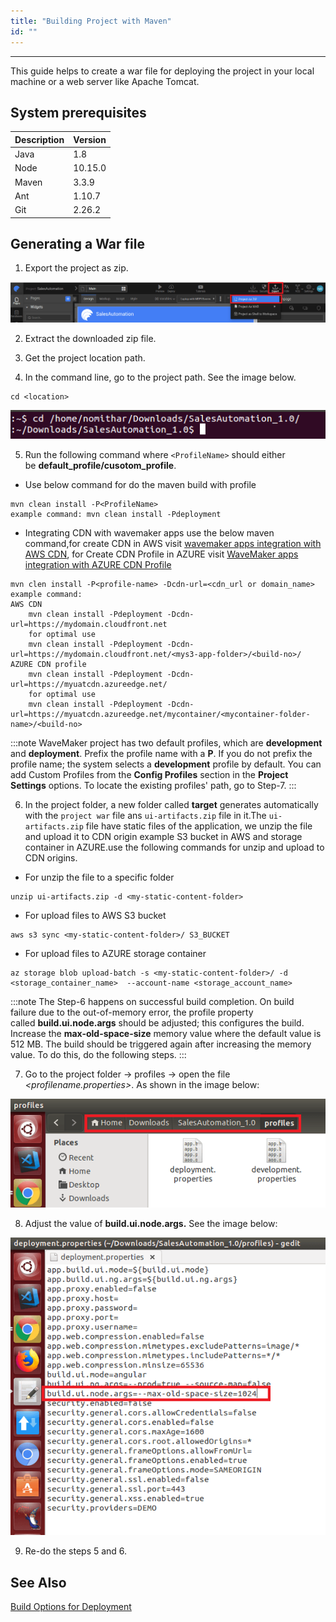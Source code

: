 ```yaml
---
title: "Building Project with Maven"
id: ""
---
```

---
This guide helps to create a war file for deploying the project in your local machine or a web server like Apache Tomcat.

## System prerequisites

|Description|Version|
|---|---|
|Java |1.8|
|Node|10.15.0|
|Maven| 3.3.9|
|Ant|1.10.7|
|Git| 2.26.2|

## Generating a War file

1. Export the project as zip.

[![](/learn/assets/ExportProjectasZip.png)](/learn/assets/ExportProjectasZip.png)

2. Extract the downloaded zip file.

3. Get the project location path.  

4. In the command line, go to the project path. See the image below.

```shell
cd <location>
```

[![](/learn/assets/LocateProjectIncmdline.png)](/learn/assets/LocateProjectIncmdline.png)

5. Run the following command where `<ProfileName>` should either be **default_profile/cusotom_profile**.
  
- Use below command for do the maven build with profile

```shell
mvn clean install -P<ProfileName>
example command: mvn clean install -Pdeployment
```

- Integrating CDN with wavemaker apps use the below maven command,for create CDN in AWS visit [wavemaker apps integration with AWS CDN](/learn/app-development/deployment/wavemaker-apps-integration-with-aws-cdn), for Create CDN Profile in AZURE visit [WaveMaker apps integration with AZURE CDN Profile](/learn/app-development/deployment/wavemaker-apps-integration-with-azure-cdn)

```shell
mvn clen install -P<profile-name> -Dcdn-url=<cdn_url or domain_name>
example command:
AWS CDN
    mvn clean install -Pdeployment -Dcdn-url=https://mydomain.cloudfront.net
    for optimal use
    mvn clean install -Pdeployment -Dcdn-url=https://mydomain.cloudfront.net/<mys3-app-folder>/<build-no>/
AZURE CDN profile
    mvn clean install -Pdeployment -Dcdn-url=https://myuatcdn.azureedge.net/
    for optimal use
    mvn clean install -Pdeployment -Dcdn-url=https://myuatcdn.azureedge.net/mycontainer/<mycontainer-folder-name>/<build-no>
```

:::note
WaveMaker project has two default profiles, which are **development** and **deployment**. Prefix the profile name with a **P**. If you do not prefix the profile name; the system selects a **development** profile by default. You can add Custom Profiles from the **Config Profiles** section in the **Project Settings** options. To locate the existing profiles' path, go to Step-7.
:::

6. In the project folder, a new folder called **target** generates automatically with the `project war` file ans `ui-artifacts.zip` file in it.The `ui-artifacts.zip` file have static files of the application, we unzip the file and upload it to CDN origin example S3 bucket in AWS and storage container in AZURE.use the following commands for unzip and upload to CDN origins.

- For unzip the file to a specific folder
  
```shell
unzip ui-artifacts.zip -d <my-static-content-folder>
```

- For upload files to AWS S3 bucket

```shell
aws s3 sync <my-static-content-folder>/ S3_BUCKET
```

- For upload files to AZURE storage container

```shell
az storage blob upload-batch -s <my-static-content-folder>/ -d <storage_container_name>  --account-name <storage_account_name>
```

:::note
The Step-6 happens on successful build completion. On build failure due to the out-of-memory error, the profile property called **build.ui.node.args** should be adjusted; this configures the build. Increase the **max-old-space-size** memory value where the default value is 512 MB. The build should be triggered again after increasing the memory value. To do this, do the following steps.
:::

7. Go to the project folder -> profiles -> open the file _<profilename.properties>_. As shown in the image below:

[![](/learn/assets/profile-location.png)](/learn/assets/profile-location.png)

8. Adjust the value of **build.ui.node.args.** See the image below:

[![](/learn/assets/adjusting-space-on-failure.png)](/learn/assets/adjusting-space-on-failure.png)

9. Re-do the steps 5 and 6.

## See Also

[Build Options for Deployment](/learn/app-development/deployment/build-options)
